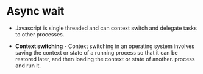 # Async wait

- Javascript is single threaded and can context switch and delegate tasks to other processes.

- **Context switching** - Context switching in an operating system involves saving the context or state of a running process so that it can be restored later, and then loading the context or state of another. process and run it.

